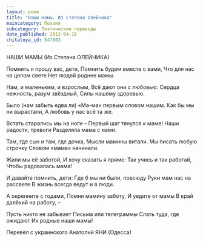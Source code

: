 ```yaml
---
layout: poem
title: "Наши мамы. Из Степана Олейника"
maincategory: Поэзия
subcategory: Поэтические переводы
date_published: 2012-04-16
chitalnya_id: 547803
---
```




НАШИ МАМЫ                                                                                                                       (Из Степана ОЛЕЙНИКА)

Помнить я прошу вас, дети,
Помнить будем вместе с вами, 
Что для нас на целом свете
Нет людей роднее мамы.

Нам, и маленьким, и взрослым,
Всё дают они с любовью:
Сердца нежность, разум звёздный,
Силы нашему здоровью.

Было (нам забыть едва ли)
«Ма-ма» первым словом нашим.
Как бы мы ни вырастали,
А любовь у нас всё та же.

Встать старались мы на ноги – 
Первый шаг тянулся к маме!
Наши радости, тревоги
Разделяла мама с нами.

Там, где сын и там, где дочка,
Мысли мамины витали.
Мы писать любую строчку
Словом «мама» начинали.

Жили мы её заботой,
И хочу сказать я прямо:
Так учись и так работай,
Чтобы радовалась мама!

И давайте помнить, дети:
Где б мы ни были, повсюду
Руки мам нас на рассвете
В жизнь всегда ведут и в люди.

А окрепните с годами,
Помня мамину заботу,
И уедите от мамы
В край далёкий на работу, – 

Пусть никто не забывает
Письма или телеграммы
Слать туда, где ожидают
Их родные наши мамы!

Перевёл с украинского Анатолий ЯНИ (Одесса)






